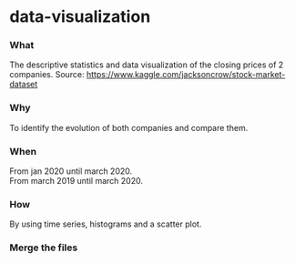 # data-visualization


### What

The descriptive statistics and data visualization of the closing prices of 2 companies.
Source: https://www.kaggle.com/jacksoncrow/stock-market-dataset

### Why

To identify the evolution of both companies and compare them.

### When 

From jan 2020 until march 2020.  
From march 2019 until march 2020.

### How

By using time series, histograms and a scatter plot.


### Merge the files






